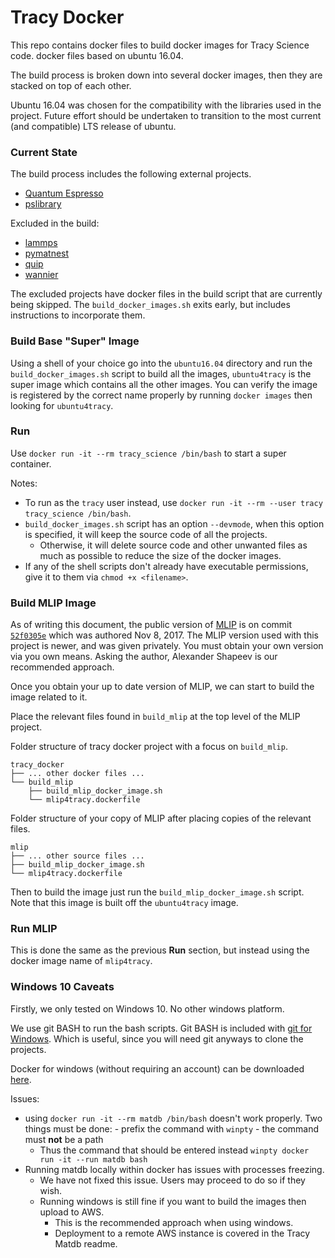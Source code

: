 # Tracy Docker

This repo contains docker files to build docker images for Tracy Science code.
docker files based on ubuntu 16.04.

The build process is broken down into several docker images, then they are stacked on top of each other.

Ubuntu 16.04 was chosen for the compatibility with the libraries used in the project. Future effort should be undertaken to transition to the most current (and compatible) LTS release of ubuntu.

### Current State

The build process includes the following external projects.

- [Quantum Espresso](https://github.com/QEF/q-e/)
- [pslibrary](https://github.com/dalcorso/pslibrary)

Excluded in the build:
- [lammps](https://github.com/lammps/lammps)
- [pymatnest](https://github.com/libAtoms/pymatnest)
- [quip](https://github.com/libAtoms/QUIP)
- [wannier](http://www.wannier.org/news/wannier90/)

The excluded projects have docker files in the build script that are currently being skipped. The `build_docker_images.sh` exits early, but includes instructions to incorporate them.

### Build Base "Super" Image

Using a shell of your choice go into the `ubuntu16.04` directory and run the `build_docker_images.sh` script to build all the images, `ubuntu4tracy` is the super image which contains all the other images.
You can verify the image is registered by the correct name properly by running `docker images` then looking for `ubuntu4tracy`.

### Run

Use `docker run -it --rm tracy_science /bin/bash` to start a super container.

Notes:
- To run as the `tracy` user instead, use `docker run -it --rm --user tracy tracy_science /bin/bash`.
- `build_docker_images.sh` script has an option `--devmode`, when this option is specified, it will keep the source code of all the projects.
    - Otherwise, it will delete source code and other unwanted files as much as possible to reduce the size of the docker images.
- If any of the shell scripts don't already have executable permissions, give it to them via `chmod +x <filename>`.

### Build MLIP Image

As of writing this document, the public version of [MLIP](http://gitlab.skoltech.ru/shapeev/mlip) is on commit [`52f0305e`](http://gitlab.skoltech.ru/shapeev/mlip/commit/52f0305ef9bf1d571fb1f1f366bf306a072c1f91) which was authored Nov 8, 2017. The MLIP version used with this project is newer, and was given privately. You must obtain your own version via you own means. Asking the author, Alexander Shapeev is our recommended approach.

Once you obtain your up to date version of MLIP, we can start to build the image related to it.

Place the relevant files found in `build_mlip` at the top level of the MLIP project.

Folder structure of tracy docker project with a focus on `build_mlip`.
```
tracy_docker
├── ... other docker files ...
└── build_mlip
    ├── build_mlip_docker_image.sh
    └── mlip4tracy.dockerfile
```

Folder structure of your copy of MLIP after placing copies of the relevant files.
```
mlip
├── ... other source files ...
├── build_mlip_docker_image.sh
└── mlip4tracy.dockerfile
```

Then to build the image just run the `build_mlip_docker_image.sh` script. Note that this image is built off the `ubuntu4tracy` image.

### Run MLIP

This is done the same as the previous **Run** section, but instead using the docker image name of `mlip4tracy`.

### Windows 10 Caveats

Firstly, we only tested on Windows 10. No other windows platform.

We use git BASH to run the bash scripts. Git BASH is included with [git for Windows](https://gitforwindows.org/). Which is useful, since you will need git anyways to clone the projects.

Docker for windows (without requiring an account) can be downloaded [here](https://docs.docker.com/docker-for-windows/release-notes/).

Issues:
- using `docker run -it --rm matdb /bin/bash` doesn't work properly. Two things must be done:
        - prefix the command with `winpty`
        - the command must **not** be a path
    - Thus the command that should be entered instead `winpty docker run -it --run matdb bash`
- Running matdb locally within docker has issues with processes freezing.
    - We have not fixed this issue. Users may proceed to do so if they wish.
    - Running windows is still fine if you want to build the images then upload to AWS.
        - This is the recommended approach when using windows.
        - Deployment to a remote AWS instance is covered in the Tracy Matdb readme.

